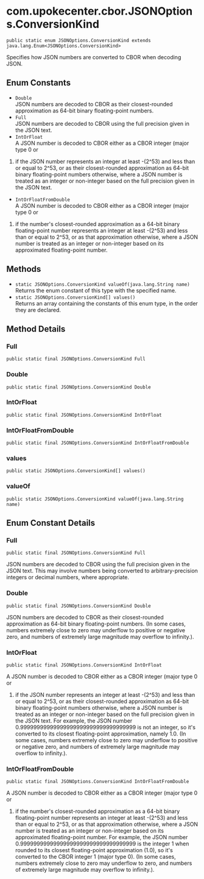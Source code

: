 # com.upokecenter.cbor.JSONOptions.ConversionKind

    public static enum JSONOptions.ConversionKind extends java.lang.Enum<JSONOptions.ConversionKind>

Specifies how JSON numbers are converted to CBOR when decoding JSON.

## Enum Constants

* `Double`<br>
 JSON numbers are decoded to CBOR as their closest-rounded approximation as
 64-bit binary floating-point numbers.
* `Full`<br>
 JSON numbers are decoded to CBOR using the full precision given in the JSON
 text.
* `IntOrFloat`<br>
 A JSON number is decoded to CBOR either as a CBOR integer (major type 0 or
 1) if the JSON number represents an integer at least -(2^53) and
 less than or equal to 2^53, or as their closest-rounded
 approximation as 64-bit binary floating-point numbers otherwise,
 where a JSON number is treated as an integer or non-integer based
 on the full precision given in the JSON text.
* `IntOrFloatFromDouble`<br>
 A JSON number is decoded to CBOR either as a CBOR integer (major type 0 or
 1) if the number's closest-rounded approximation as a 64-bit
 binary floating-point number represents an integer at least
 -(2^53) and less than or equal to 2^53, or as that approximation
 otherwise, where a JSON number is treated as an integer or
 non-integer based on its approximated floating-point number.

## Methods

* `static JSONOptions.ConversionKind valueOf​(java.lang.String name)`<br>
 Returns the enum constant of this type with the specified name.
* `static JSONOptions.ConversionKind[] values()`<br>
 Returns an array containing the constants of this enum type, in
the order they are declared.

## Method Details

### Full
    public static final JSONOptions.ConversionKind Full
### Double
    public static final JSONOptions.ConversionKind Double
### IntOrFloat
    public static final JSONOptions.ConversionKind IntOrFloat
### IntOrFloatFromDouble
    public static final JSONOptions.ConversionKind IntOrFloatFromDouble
### values
    public static JSONOptions.ConversionKind[] values()
### valueOf
    public static JSONOptions.ConversionKind valueOf​(java.lang.String name)
## Enum Constant Details

### Full
    public static final JSONOptions.ConversionKind Full
JSON numbers are decoded to CBOR using the full precision given in the JSON
 text. This may involve numbers being converted to
 arbitrary-precision integers or decimal numbers, where
 appropriate.
### Double
    public static final JSONOptions.ConversionKind Double
JSON numbers are decoded to CBOR as their closest-rounded approximation as
 64-bit binary floating-point numbers. (In some cases, numbers
 extremely close to zero may underflow to positive or negative
 zero, and numbers of extremely large magnitude may overflow to
 infinity.).
### IntOrFloat
    public static final JSONOptions.ConversionKind IntOrFloat
A JSON number is decoded to CBOR either as a CBOR integer (major type 0 or
 1) if the JSON number represents an integer at least -(2^53) and
 less than or equal to 2^53, or as their closest-rounded
 approximation as 64-bit binary floating-point numbers otherwise,
 where a JSON number is treated as an integer or non-integer based
 on the full precision given in the JSON text. For example, the
 JSON number 0.99999999999999999999999999999999999 is not an
 integer, so it's converted to its closest floating-point
 approximation, namely 1.0. (In some cases, numbers extremely
 close to zero may underflow to positive or negative zero, and
 numbers of extremely large magnitude may overflow to infinity.).
### IntOrFloatFromDouble
    public static final JSONOptions.ConversionKind IntOrFloatFromDouble
A JSON number is decoded to CBOR either as a CBOR integer (major type 0 or
 1) if the number's closest-rounded approximation as a 64-bit
 binary floating-point number represents an integer at least
 -(2^53) and less than or equal to 2^53, or as that approximation
 otherwise, where a JSON number is treated as an integer or
 non-integer based on its approximated floating-point number. For
 example, the JSON number 0.99999999999999999999999999999999999 is
 the integer 1 when rounded to its closest floating-point
 approximation (1.0), so it's converted to the CBOR integer 1
 (major type 0). (In some cases, numbers extremely close to zero
 may underflow to zero, and numbers of extremely large magnitude
 may overflow to infinity.).
